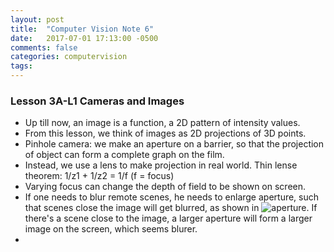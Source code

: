 ```yaml
---
layout: post
title:  "Computer Vision Note 6"
date:   2017-07-01 17:13:00 -0500
comments: false
categories: computervision
tags: 
---
```


### Lesson 3A-L1 Cameras and Images
- Up till now, an image is a function, a 2D pattern of intensity values.
- From this lesson, we think of images as 2D projections of 3D points.
- Pinhole camera: we make an aperture on a barrier, so that the projection of object can form a complete graph on the film.
- Instead, we use a lens to make projection in real world. Thin lense theorem: 1/z1 + 1/z2 = 1/f (f = focus)
- Varying focus can change the depth of field to be shown on screen.
- If one needs to blur remote scenes, he needs to enlarge aperture, such that scenes close the image will get blurred, as shown in ![aperture](https://fanfanman.github.io/assets/udacitycv/cvapertureeffect.png). If there's a scene close to the image, a larger aperture will form a larger image on the screen, which seems blurer.
- 